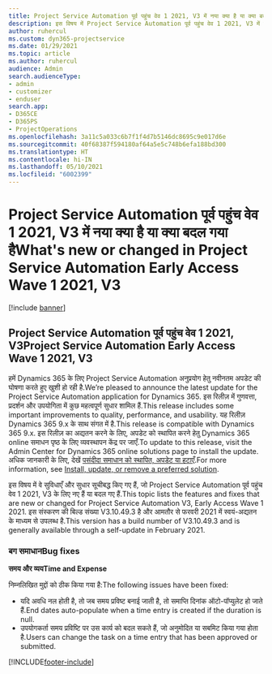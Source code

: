 ```yaml
---
title: Project Service Automation पूर्व पहुंच वेव 1 2021, V3 में नया क्या है या क्या बदल गया है
description: इस विषय में Project Service Automation पूर्व पहुंच वेव 1 2021, V3 में उपलब्ध सुविधाएँ और सुधार सूचीबद्ध किए गए हैं.
author: ruhercul
ms.custom: dyn365-projectservice
ms.date: 01/29/2021
ms.topic: article
ms.author: ruhercul
audience: Admin
search.audienceType:
- admin
- customizer
- enduser
search.app:
- D365CE
- D365PS
- ProjectOperations
ms.openlocfilehash: 3a11c5a033c6b7f1f4d7b5146dc8695c9e017d6e
ms.sourcegitcommit: 40f68387f594180af64a5e5c748b6efa188bd300
ms.translationtype: HT
ms.contentlocale: hi-IN
ms.lasthandoff: 05/10/2021
ms.locfileid: "6002399"
---
```

# <a name="whats-new-or-changed-in-project-service-automation-early-access-wave-1-2021-v3"></a><span data-ttu-id="76328-103">Project Service Automation पूर्व पहुंच वेव 1 2021, V3 में नया क्या है या क्या बदल गया है</span><span class="sxs-lookup"><span data-stu-id="76328-103">What's new or changed in Project Service Automation Early Access Wave 1 2021, V3</span></span>

[!include [banner](../includes/psa-now-project-operations.md)]

## <a name="project-service-automation-early-access-wave-1-2021-v3"></a><span data-ttu-id="76328-104">Project Service Automation पूर्व पहुंच वेव 1 2021, V3</span><span class="sxs-lookup"><span data-stu-id="76328-104">Project Service Automation Early Access Wave 1 2021, V3</span></span>

<span data-ttu-id="76328-105">हमें Dynamics 365 के लिए Project Service Automation अनुप्रयोग हेतु नवीनतम अपडेट की घोषणा करते हुए खुशी हो रही है.</span><span class="sxs-lookup"><span data-stu-id="76328-105">We’re pleased to announce the latest update for the Project Service Automation application for Dynamics 365.</span></span> <span data-ttu-id="76328-106">इस रिलीज़ में गुणवत्ता, प्रदर्शन और उपयोगिता में कुछ महत्वपूर्ण सुधार शामिल हैं.</span><span class="sxs-lookup"><span data-stu-id="76328-106">This release includes some important improvements to quality, performance, and usability.</span></span> <span data-ttu-id="76328-107">यह रिलीज़ Dynamics 365 9.x के साथ संगत में है.</span><span class="sxs-lookup"><span data-stu-id="76328-107">This release is compatible with Dynamics 365 9.x.</span></span> <span data-ttu-id="76328-108">इस रिलीज़ का अद्यतन करने के लिए, अपडेट को स्थापित करने हेतु Dynamics 365 online समाधन पृष्ठ के लिए व्यवस्थापन केंद्र पर जाएँ.</span><span class="sxs-lookup"><span data-stu-id="76328-108">To update to this release, visit the Admin Center for Dynamics 365 online solutions page to install the update.</span></span> <span data-ttu-id="76328-109">अधिक जानकारी के लिए, देखें [पसंदीदा समाधान को स्थापित, अपडेट या हटाएँ](/power-platform/admin/install-remove-preferred-solution).</span><span class="sxs-lookup"><span data-stu-id="76328-109">For more information, see [Install, update, or remove a preferred solution](/power-platform/admin/install-remove-preferred-solution).</span></span>

<span data-ttu-id="76328-110">इस विषय में वे सुविधाएँ और सुधार सूचीबद्ध किए गए हैं, जो Project Service Automation पूर्व पहुंच वेव 1 2021, V3 के लिए नए हैं या बदल गए हैं.</span><span class="sxs-lookup"><span data-stu-id="76328-110">This topic lists the features and fixes that are new or changed for Project Service Automation V3, Early Access Wave 1 2021.</span></span> <span data-ttu-id="76328-111">इस संस्करण की बिल्ड संख्या V3.10.49.3 है और आमतौर से फरवरी 2021 में स्वयं-अद्यतन के माध्यम से उपलब्ध है.</span><span class="sxs-lookup"><span data-stu-id="76328-111">This version has a build number of V3.10.49.3 and is generally available through a self-update in February 2021.</span></span>


### <a name="bug-fixes"></a><span data-ttu-id="76328-112">बग समाधान</span><span class="sxs-lookup"><span data-stu-id="76328-112">Bug fixes</span></span>

<span data-ttu-id="76328-113">**समय और व्यय**</span><span class="sxs-lookup"><span data-stu-id="76328-113">**Time and Expense**</span></span>

<span data-ttu-id="76328-114">निम्नलिखित मुद्दों को ठीक किया गया है:</span><span class="sxs-lookup"><span data-stu-id="76328-114">The following issues have been fixed:</span></span>

- <span data-ttu-id="76328-115">यदि अवधि नल होती है, तो जब समय प्रविष्ट बनाई जाती है, तो समाप्ति दिनांक ऑटो-पॉप्युलेट हो जाते हैं.</span><span class="sxs-lookup"><span data-stu-id="76328-115">End dates auto-populate when a time entry is created if the duration is null.</span></span>
- <span data-ttu-id="76328-116">उपयोगकर्ता समय प्रविष्टि पर उस कार्य को बदल सकते हैं, जो अनुमोदित या सबमिट किया गया होता है.</span><span class="sxs-lookup"><span data-stu-id="76328-116">Users can change the task on a time entry that has been approved or submitted.</span></span>


[!INCLUDE[footer-include](../includes/footer-banner.md)]